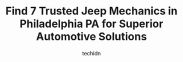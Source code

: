 ---
layout: ampstory
image: https://images.unsplash.com/photo-1579530190412-b35a65e17c8d?ixlib=rb-4.0.3&ixid=MnwxMjA3fDB8MHxwaG90by1wYWdlfHx8fGVufDB8fHx8&auto=format&fit=crop&w=640&h=853&q=80
author: techidn
featured: false
description: If youre in need of trustworthy and skilled Jeep Mechanic in Philadelphia PA, USA, youll be pleased to discover the 7 best Jeep Mechanic in town. Their expertise and commitment to customer
title: Find 7 Trusted Jeep Mechanics in Philadelphia PA for Superior Automotive Solutions
cover:
   title: Find 7 Trusted Jeep Mechanics in Philadelphia PA for Superior Automotive Solutions
   subtitle: Rickpate
   background: https://images.unsplash.com/photo-1579530190412-b35a65e17c8d?ixlib=rb-4.0.3&ixid=MnwxMjA3fDB8MHxwaG90by1wYWdlfHx8fGVufDB8fHx8&auto=format&fit=crop&w=640&h=853&q=80

pages: 
 - layout: thirds
   top: <h1>#1 Daves Auto and Truck Service</h1>
   bottom: "<p>I went to Daves auto & truck with my semi truck to ask if they would be able to repair an issue I needed fixed. They do not work on semi tractors I was told but I was lu</p>"
   background: https://www.knot35.com/toplist/wp-content/uploads/2023/06/best-jeep-mechanic-1-in-philadelphia-pa-1685836087.jpeg
   backgroundblur: true
 - layout: thirds
   top: <h1>#2 Kens Automotive</h1>
   bottom: "<p>341 N 10th St, Philadelphia, PA 19107, United States</p>"
   background: https://www.knot35.com/toplist/wp-content/uploads/2023/06/best-jeep-mechanic-2-in-philadelphia-pa-1685836088.jpeg
   cta:
      link: https://www.knot35.com/toplist/find-7-trusted-jeep-mechanics-in-philadelphia-pa-for-superior-automotive-solutions/
      text: Find 7 Trusted Jeep Mechanics in Philadelphia PA for Superior Automotive Solutions
 - layout: thirds
   top: <h1>#3 Preferred Automotive Specialists</h1>
   bottom: "<p>6300 Oxford Ave, Philadelphia, PA 19111, United States</p>"
   background: https://www.knot35.com/toplist/wp-content/uploads/2023/06/best-jeep-mechanic-3-in-philadelphia-pa-1685836089.jpeg
   cta:
      link: https://www.knot35.com/toplist/find-7-trusted-jeep-mechanics-in-philadelphia-pa-for-superior-automotive-solutions/
      text: Find 7 Trusted Jeep Mechanics in Philadelphia PA for Superior Automotive Solutions
 - layout: thirds
   top: <h1>#4 Kellers Auto & Truck Repair</h1>
   bottom: "<p>360 Domino Ln, Philadelphia, PA 19128, United States</p>"
   background: https://images.unsplash.com/photo-1613843873231-1447db182f97?ixlib=rb-4.0.3&ixid=MnwxMjA3fDB8MHxwaG90by1wYWdlfHx8fGVufDB8fHx8&auto=format&fit=crop&w=640&h=853&q=80
   cta:
      link: https://www.knot35.com/toplist/find-7-trusted-jeep-mechanics-in-philadelphia-pa-for-superior-automotive-solutions/
      text: Find 7 Trusted Jeep Mechanics in Philadelphia PA for Superior Automotive Solutions
 - layout: thirds
   top: <h1>#5 Germosen Truck and Auto Service</h1>
   bottom: "<p>4425 Rising Sun Ave, Philadelphia, PA 19140, United States</p>"
   background: https://images.unsplash.com/photo-1574169208507-84376144848b?ixlib=rb-4.0.3&ixid=MnwxMjA3fDB8MHxwaG90by1wYWdlfHx8fGVufDB8fHx8&auto=format&fit=crop&w=640&h=853&q=80
   cta:
      link: https://www.knot35.com/toplist/find-7-trusted-jeep-mechanics-in-philadelphia-pa-for-superior-automotive-solutions/
      text: Find 7 Trusted Jeep Mechanics in Philadelphia PA for Superior Automotive Solutions
 - layout: thirds
   top: <h1>#6 McCoys Auto & Tire Service Center</h1>
   bottom: "<p>2323 Ridge Ave, Philadelphia, PA 19121, United States</p>"
   background: https://images.unsplash.com/photo-1553949345-eb786bb3f7ba?ixlib=rb-4.0.3&ixid=MnwxMjA3fDB8MHxwaG90by1wYWdlfHx8fGVufDB8fHx8&auto=format&fit=crop&w=640&h=853&q=80
   cta:
      link: https://www.knot35.com/toplist/find-7-trusted-jeep-mechanics-in-philadelphia-pa-for-superior-automotive-solutions/
      text: Find 7 Trusted Jeep Mechanics in Philadelphia PA for Superior Automotive Solutions
 - layout: thirds
   top: <h1>#7 Dons Auto & Truck Repair</h1>
   bottom: "<p>222 E Girard Ave, Philadelphia, PA 19125, United States</p>"
   background: https://images.unsplash.com/photo-1515405295579-ba7b45403062?ixlib=rb-4.0.3&ixid=MnwxMjA3fDB8MHxwaG90by1wYWdlfHx8fGVufDB8fHx8&auto=format&fit=crop&w=640&h=853&q=80
   cta:
      link: https://www.knot35.com/toplist/find-7-trusted-jeep-mechanics-in-philadelphia-pa-for-superior-automotive-solutions/
      text: Find 7 Trusted Jeep Mechanics in Philadelphia PA for Superior Automotive Solutions
 - layout: thirds
   middle: Continue reading...
   background: https://images.unsplash.com/photo-1488554378835-f7acf46e6c98?ixlib=rb-4.0.3&ixid=MnwxMjA3fDB8MHxwaG90by1wYWdlfHx8fGVufDB8fHx8&auto=format&fit=crop&w=640&h=853&q=80
   cta:
      link: https://www.knot35.com/toplist/find-7-trusted-jeep-mechanics-in-philadelphia-pa-for-superior-automotive-solutions/
      text: Find 7 Trusted Jeep Mechanics in Philadelphia PA for Superior Automotive Solutions
      
---